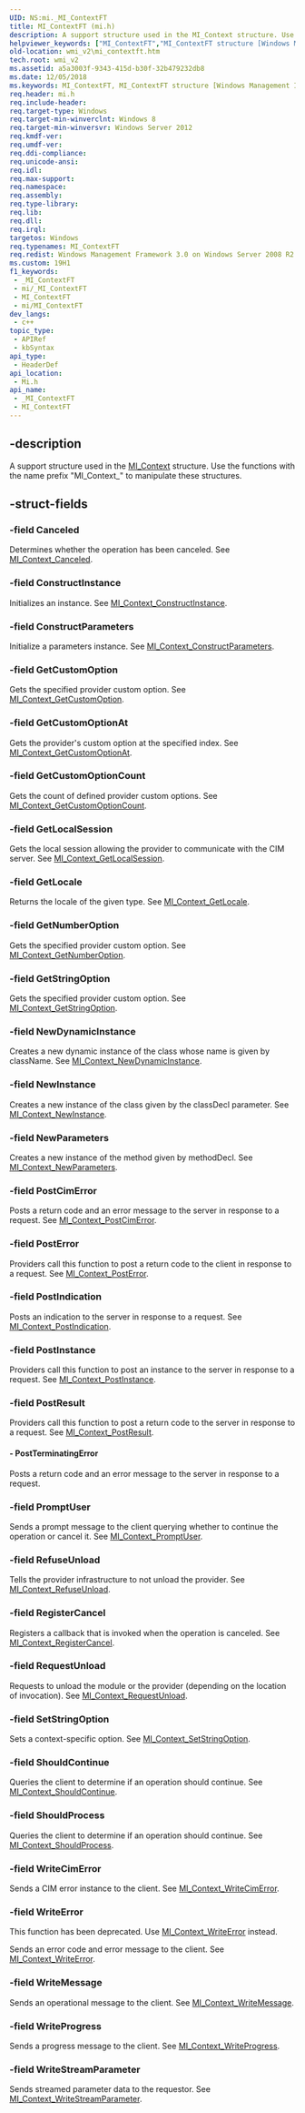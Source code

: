 ```yaml
---
UID: NS:mi._MI_ContextFT
title: MI_ContextFT (mi.h)
description: A support structure used in the MI_Context structure. Use the functions with the name prefix &quot;MI_Context_&quot; to manipulate these structures.
helpviewer_keywords: ["MI_ContextFT","MI_ContextFT structure [Windows Management Infrastructure (MI)]","mi/MI_ContextFT","wmi_v2.mi_contextft"]
old-location: wmi_v2\mi_contextft.htm
tech.root: wmi_v2
ms.assetid: a5a3003f-9343-415d-b30f-32b479232db8
ms.date: 12/05/2018
ms.keywords: MI_ContextFT, MI_ContextFT structure [Windows Management Infrastructure (MI)], mi/MI_ContextFT, wmi_v2.mi_contextft
req.header: mi.h
req.include-header: 
req.target-type: Windows
req.target-min-winverclnt: Windows 8
req.target-min-winversvr: Windows Server 2012
req.kmdf-ver: 
req.umdf-ver: 
req.ddi-compliance: 
req.unicode-ansi: 
req.idl: 
req.max-support: 
req.namespace: 
req.assembly: 
req.type-library: 
req.lib: 
req.dll: 
req.irql: 
targetos: Windows
req.typenames: MI_ContextFT
req.redist: Windows Management Framework 3.0 on Windows Server 2008 R2 with SP1,     Windows 7 with SP1, and Windows Server 2008 with SP2
ms.custom: 19H1
f1_keywords:
 - _MI_ContextFT
 - mi/_MI_ContextFT
 - MI_ContextFT
 - mi/MI_ContextFT
dev_langs:
 - c++
topic_type:
 - APIRef
 - kbSyntax
api_type:
 - HeaderDef
api_location:
 - Mi.h
api_name:
 - _MI_ContextFT
 - MI_ContextFT
---
```


## -description

A support structure used in the <a href="/windows/desktop/api/mi/ns-mi-mi_context">MI_Context</a> 
     structure. Use the functions with the name prefix "MI_Context_" to manipulate these 
     structures.

## -struct-fields

### -field Canceled

Determines whether the operation has been canceled. See 
       <a href="/previous-versions/windows/desktop/api/mi/nf-mi-mi_context_canceled">MI_Context_Canceled</a>.

### -field ConstructInstance

Initializes an instance. See 
       <a href="/previous-versions/windows/desktop/api/mi/nf-mi-mi_context_constructinstance">MI_Context_ConstructInstance</a>.

### -field ConstructParameters

Initialize a parameters instance. See 
       <a href="/previous-versions/windows/desktop/api/mi/nf-mi-mi_context_constructparameters">MI_Context_ConstructParameters</a>.

### -field GetCustomOption

Gets the specified provider custom option. See 
       <a href="/previous-versions/windows/desktop/api/mi/nf-mi-mi_context_getcustomoption">MI_Context_GetCustomOption</a>.

### -field GetCustomOptionAt

Gets the provider's custom option at the specified index. See 
       <a href="/previous-versions/windows/desktop/api/mi/nf-mi-mi_context_getcustomoptionat">MI_Context_GetCustomOptionAt</a>.

### -field GetCustomOptionCount

Gets the count of defined provider custom options. See 
       <a href="/previous-versions/windows/desktop/api/mi/nf-mi-mi_context_getcustomoptioncount">MI_Context_GetCustomOptionCount</a>.

### -field GetLocalSession

Gets the local session allowing the provider to communicate with the CIM server. See 
       <a href="/previous-versions/windows/desktop/api/mi/nf-mi-mi_context_getlocalsession">MI_Context_GetLocalSession</a>.

### -field GetLocale

Returns the locale of the given type. See 
       <a href="/previous-versions/windows/desktop/api/mi/nf-mi-mi_context_getlocale">MI_Context_GetLocale</a>.

### -field GetNumberOption

Gets the specified provider custom option. See 
       <a href="/previous-versions/windows/desktop/api/mi/nf-mi-mi_context_getnumberoption">MI_Context_GetNumberOption</a>.

### -field GetStringOption

Gets the specified provider custom option. See 
       <a href="/previous-versions/windows/desktop/api/mi/nf-mi-mi_context_getstringoption">MI_Context_GetStringOption</a>.

### -field NewDynamicInstance

Creates a new dynamic instance of the class whose name is given by className. See 
       <a href="/previous-versions/windows/desktop/api/mi/nf-mi-mi_context_newdynamicinstance">MI_Context_NewDynamicInstance</a>.

### -field NewInstance

Creates a new instance of the class given by the classDecl parameter. See 
       <a href="/previous-versions/windows/desktop/api/mi/nf-mi-mi_context_newinstance">MI_Context_NewInstance</a>.

### -field NewParameters

Creates a new instance of the method given by methodDecl. See 
       <a href="/previous-versions/windows/desktop/api/mi/nf-mi-mi_context_newparameters">MI_Context_NewParameters</a>.

### -field PostCimError

Posts a return code and an error message to the server in response to a request. See 
       <a href="/previous-versions/windows/desktop/api/mi/nf-mi-mi_context_postcimerror">MI_Context_PostCimError</a>.

### -field PostError

Providers call this function to post a return code to the client in response to a request. See 
       <a href="/previous-versions/windows/desktop/api/mi/nf-mi-mi_context_posterror">MI_Context_PostError</a>.

### -field PostIndication

Posts an indication to the server in response to a request. See 
       <a href="/previous-versions/windows/desktop/api/mi/nf-mi-mi_context_postindication">MI_Context_PostIndication</a>.

### -field PostInstance

Providers call this function to post an instance to the server in response to a request. See 
       <a href="/previous-versions/windows/desktop/api/mi/nf-mi-mi_context_postinstance">MI_Context_PostInstance</a>.

### -field PostResult

Providers call this function to post a return code to the server in response to a request. See 
       <a href="/previous-versions/windows/desktop/api/mi/nf-mi-mi_context_postresult">MI_Context_PostResult</a>.

#### - PostTerminatingError

Posts a return code and an error message to the server in response to a request.

### -field PromptUser

Sends a prompt message to the client querying whether to continue the operation or cancel it. See 
       <a href="/previous-versions/windows/desktop/api/mi/nf-mi-mi_context_promptuser">MI_Context_PromptUser</a>.

### -field RefuseUnload

Tells the provider infrastructure to not unload the provider. See 
       <a href="/previous-versions/windows/desktop/api/mi/nf-mi-mi_context_refuseunload">MI_Context_RefuseUnload</a>.

### -field RegisterCancel

Registers a callback that is invoked when the operation is canceled. See 
       <a href="/previous-versions/windows/desktop/api/mi/nf-mi-mi_context_registercancel">MI_Context_RegisterCancel</a>.

### -field RequestUnload

Requests to unload the module or the provider (depending on the location of invocation). See 
       <a href="/previous-versions/windows/desktop/api/mi/nf-mi-mi_context_requestunload">MI_Context_RequestUnload</a>.

### -field SetStringOption

Sets a context-specific option. See 
       <a href="/previous-versions/windows/desktop/api/mi/nf-mi-mi_context_setstringoption">MI_Context_SetStringOption</a>.

### -field ShouldContinue

Queries the client to determine if an operation should continue. See 
       <a href="/previous-versions/windows/desktop/api/mi/nf-mi-mi_context_shouldcontinue">MI_Context_ShouldContinue</a>.

### -field ShouldProcess

Queries the client to determine if an operation should continue. See 
       <a href="/previous-versions/windows/desktop/api/mi/nf-mi-mi_context_shouldprocess">MI_Context_ShouldProcess</a>.

### -field WriteCimError

Sends a CIM error instance to the client. See 
       <a href="/previous-versions/windows/desktop/api/mi/nf-mi-mi_context_writecimerror">MI_Context_WriteCimError</a>.

### -field WriteError

This function has been deprecated. Use 
       <a href="/previous-versions/windows/desktop/api/mi/nf-mi-mi_context_writeerror">MI_Context_WriteError</a> instead.

Sends an error code and error message to the client. See 
       <a href="/previous-versions/windows/desktop/api/mi/nf-mi-mi_context_writeerror">MI_Context_WriteError</a>.

### -field WriteMessage

Sends an operational message to the client. See 
       <a href="/previous-versions/windows/desktop/api/mi/nf-mi-mi_context_writemessage">MI_Context_WriteMessage</a>.

### -field WriteProgress

Sends a progress message to the client. See 
       <a href="/previous-versions/windows/desktop/api/mi/nf-mi-mi_context_writeprogress">MI_Context_WriteProgress</a>.

### -field WriteStreamParameter

Sends streamed parameter data to the requestor. See 
       <a href="/previous-versions/windows/desktop/api/mi/nf-mi-mi_context_writestreamparameter">MI_Context_WriteStreamParameter</a>.

